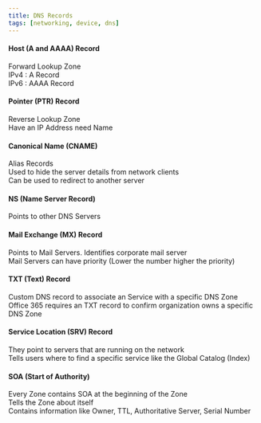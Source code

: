 ```yaml
---
title: DNS Records
tags: [networking, device, dns]
---
```


#### Host (A and AAAA) Record

Forward Lookup Zone  
IPv4 : A Record  
IPv6 : AAAA Record

#### Pointer (PTR) Record

Reverse Lookup Zone  
Have an IP Address need Name

#### Canonical Name (CNAME)

Alias Records  
Used to hide the server details from network clients  
Can be used to redirect to another server

#### NS (Name Server Record)

Points to other DNS Servers

#### Mail Exchange (MX) Record

Points to Mail Servers. Identifies corporate mail server  
Mail Servers can have priority (Lower the number higher the priority)

#### TXT (Text) Record

Custom DNS record to associate an Service with a specific DNS Zone  
Office 365 requires an TXT record to confirm organization owns a specific DNS Zone

#### Service Location (SRV) Record

They point to servers that are running on the network  
Tells users where to find a specific service like the Global Catalog (Index)

#### SOA (Start of Authority)

Every Zone contains SOA at the beginning of the Zone  
Tells the Zone about itself  
Contains information like Owner, TTL, Authoritative Server, Serial Number
